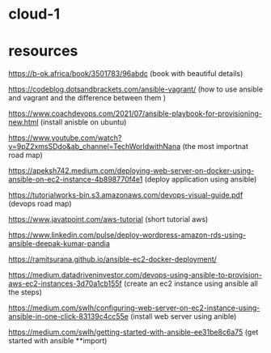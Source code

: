 # cloud-1

# resources 

https://b-ok.africa/book/3501783/96abdc (book with beautiful details)

https://codeblog.dotsandbrackets.com/ansible-vagrant/ (how to use ansible and vagrant and the difference between them ) 

https://www.coachdevops.com/2021/07/ansible-playbook-for-provisioning-new.html (install anisble on ubuntu)


https://www.youtube.com/watch?v=9pZ2xmsSDdo&ab_channel=TechWorldwithNana (the most importnat road map)


https://apeksh742.medium.com/deploying-web-server-on-docker-using-ansible-on-ec2-instance-4b898770f4e1 (deploy application using ansible)

https://tutorialworks-bin.s3.amazonaws.com/devops-visual-guide.pdf (devops road map)

https://www.javatpoint.com/aws-tutorial (short tutorial aws)

https://www.linkedin.com/pulse/deploy-wordpress-amazon-rds-using-ansible-deepak-kumar-pandia


https://ramitsurana.github.io/ansible-ec2-docker-deployment/

https://medium.datadriveninvestor.com/devops-using-ansible-to-provision-aws-ec2-instances-3d70a1cb155f (create an ec2 instance using ansible all the steps)


https://medium.com/swlh/configuring-web-server-on-ec2-instance-using-ansible-in-one-click-83139c4cc55e (install web server using anible)

https://medium.com/swlh/getting-started-with-ansible-ee31be8c6a75 (get started with ansible **import)
